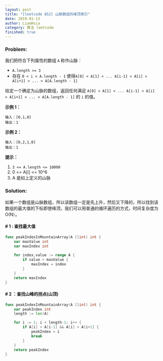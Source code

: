 ```yaml
---
layout: post
title: "[leetcode 852] 山脉数组的峰顶索引"
date: 2019-01-13
author: LiamHsia
category: 算法 leetcode
finished: true
---
```




### Problem:

我们把符合下列属性的数组 `A` 称作山脉：

- `A.length >= 3`
- 存在 `0 < i < A.length - 1` 使得`A[0] < A[1] < ... A[i-1] < A[i] > A[i+1] > ... > A[A.length - 1]`

给定一个确定为山脉的数组，返回任何满足 `A[0] < A[1] < ... A[i-1] < A[i] > A[i+1] > ... > A[A.length - 1]` 的 `i` 的值。

**示例 1：**

```
输入：[0,1,0]
输出：1
```

**示例 2：**

```
输入：[0,2,1,0]
输出：1
```

**提示：**

1. `3 <= A.length <= 10000`
2. 0 <= A[i] <= 10^6
3. A 是如上定义的山脉

### Solution:

如果一个数组是山脉数组，所以该数组一定是先上升，然后又下降的，所以找到该数组的最大值的下标即使峰顶，我们可以用普通的循环遍历的方式，时间复杂度为O(N）。

#### # 1 : 查找最大值

```go
func peakIndexInMountainArray(A []int) int {
    var maxValue int
    var maxIndex int
    
    for index,value := range A {
        if value > maxValue {
            maxIndex = index
        }
    }
    return maxIndex
}
```

#### # 2 ：查找山峰的拐点(山顶)

```go
func peakIndexInMountainArray(A []int) int {
	var peakIndex int
	length := len(A)

	for i := 1; i < length-1; i++ {
		if A[i] > A[i-1] && A[i] > A[i+1] {
			peakIndex = i
			break
		}
	}
	return peakIndex
}
```



